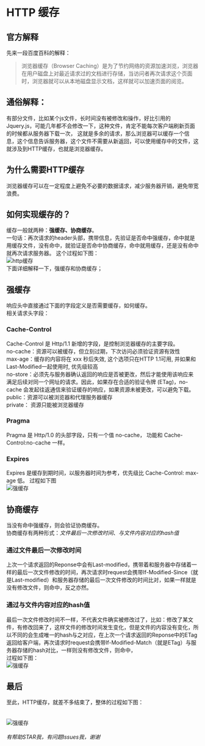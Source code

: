 # HTTP 缓存
## 官方解释
先来一段百度百科的解释：
> 浏览器缓存（Browser Caching）是为了节约网络的资源加速浏览，浏览器在用户磁盘上对最近请求过的文档进行存储，当访问者再次请求这个页面时，浏览器就可以从本地磁盘显示文档，这样就可以加速页面的阅览。
## 通俗解释：
有部分文件，比如某个js文件，长时间没有被修改和操作，好比引用的Jquery.js，可能几年都不会修改一下，这种文件，肯定不能每次客户端刷新页面的时候都从服务器下载一次，
这就是多余的请求，那么浏览器可以缓存一个信息，这个信息告诉服务器，这个文件不需要从新返回，可以使用缓存中的文件，这就涉及到HTTP缓存，也就是浏览器缓存。
## 为什么需要HTTP缓存
浏览器缓存可以在一定程度上避免不必要的数据请求，减少服务器开销，避免带宽浪费。
## 如何实现缓存的？
缓存一般就两种：**强缓存、协商缓存**。</br>
一句话：再次请求的header头部，携带信息，先验证是否命中强缓存，命中就是用缓存文件，没有命中，就验证是否命中协商缓存，命中就用缓存，还是没有命中就再次请求服务器。
这个过程如下图：</br>
 ![http缓存](https://raw.githubusercontent.com/yangzaiwangzi/studyNotes/master/img/httpcache/http%E7%BC%93%E5%AD%98.jpg)</br>
下面详细解释一下，强缓存和协商缓存；
## 强缓存
响应头中直接通过下面的字段定义是否需要缓存，如何缓存。</br>
相关请求头字段：</br>
### Cache-Control
Cache-Control 是 Http/1.1 新增的字段，是控制浏览器缓存的主要字段。</br> 
no-cache：资源可以被缓存，但立刻过期，下次访问必须验证资源有效性</br>
max-age：缓存的内容将在 xxx 秒后失效, 这个选项只在HTTP 1.1可用, 并如果和Last-Modified一起使用时, 优先级较高</br>
no-store：必须先与服务器确认返回的响应是否被更改，然后才能使用该响应来满足后续对同一个网址的请求。因此，如果存在合适的验证令牌 (ETag)，no-cache 会发起往返通信来验证缓存的响应，如果资源未被更改，可以避免下载。</br>
public：资源可以被浏览器和代理服务器缓存</br>
private： 资源只能被浏览器缓存</br>
### Pragma
Pragma 是 Http/1.0 的头部字段，只有一个值 no-cache， 功能和 Cache-Control:no-cache 一样。
### Expires
Expires 是缓存到期时间，以服务器时间为参考，优先级比 Cache-Control: max-age 低。
过程如下图</br>
 ![强缓存](https://raw.githubusercontent.com/yangzaiwangzi/studyNotes/master/img/httpcache/%E5%BC%BA%E7%BC%93%E5%AD%98.jpg)</br>
## 协商缓存
当没有命中强缓存，则会验证协商缓存。</br>
协商缓存有两种形式：*文件最后一次修改时间*、*与文件内容对应的hash值*
### 通过文件最后一次修改时间
上次一个请求返回的Reponse中会有Last-modified，携带着和服务器中存储着一样的最后一次文件修改的时间，再次请求时request会携带If-Modified-Since（就是Last-modified）和服务器存储的最后一次文件修改的时间比对，如果一样就是没有修改文件，则命中，反之亦然。
### 通过与文件内容对应的hash值
最后一次文件修改时间不一样，不代表文件确实被修改过了，比如：修改了某文件，有修改回来了，这样文件的修改时间发生变化，但是文件的内容没有变化，所以不同的会生成唯一的hash与之对应，在上次一个请求返回的Reponse中的ETag返回给客户端，再次请求时request会携带If-Modified-Match（就是ETag）与服务器存储的hash对比，一样则没有修改文件，则命中，</br>
过程如下图：</br>
 ![强缓存](https://raw.githubusercontent.com/yangzaiwangzi/studyNotes/master/img/httpcache/%E5%8D%8F%E5%95%86%E7%BC%93%E5%AD%98.jpg)</br>
## 最后
至此，HTTP缓存，就差不多结束了，整体的过程如下图：</br></br></br>
 ![强缓存](https://raw.githubusercontent.com/yangzaiwangzi/studyNotes/master/img/httpcache/http%E7%BC%93%E5%AD%98%E8%AF%A6%E7%BB%86.jpg)</br></br>
 *有帮助STAR我，有问题Issues我，谢谢*
